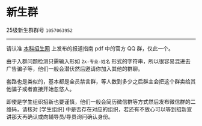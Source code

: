 # 新生群

25级新生群群号 `1057063952`

***

请认准 [本科招生网](https://zhaosheng.bigc.edu.cn/) 上发布的报道指南 pdf 中的官方 QQ 群，仅此一个。

由于入群问题检测只需输入形如 `2x-专业-姓名` 形式的字符串，所以很容易混进去广告骗子等，他们一般会潜伏然后邀请你加入其他的群聊。

套路也是类似的，基本都是全员禁言群，等人数到多少之后群主会把这个群卖给其他骗子或者直接开始忽悠人。

即使是学生组织招新也要谨慎，他们一般会简历微信群等方式然后发布微信群的二维码，请核对 [学生组织] 中是否存在对应的组织，若还有不放心可以等到招新宣讲那天再确认或向辅导员/导员询问确认身份。